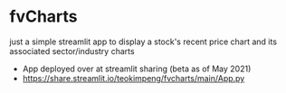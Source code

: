 # fvCharts
just a simple streamlit app to display a stock's recent price chart and its associated sector/industry charts

* App deployed over at streamlit sharing (beta as of May 2021)
* https://share.streamlit.io/teokimpeng/fvcharts/main/App.py
